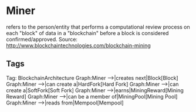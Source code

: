 # Miner

refers to the person/entity that performs a computational review process
on each "block" of data in a "blockchain" before a block is considered
confirmed/approved.
Source: http://www.blockchaintechnologies.com/blockchain-mining

## Tags

Tag: BlockchainArchitecture
Graph:Miner -->|creates next|Block[Block]
Graph:Miner -->|can create a|HardFork[Hard Fork]
Graph:Miner -->|can create a|SoftFork[Soft Fork]
Graph:Miner -->|earns|MiningReward[Mining Reward]
Graph:Miner -->|can be a member of|MiningPool[Mining Pool]
Graph:Miner -->|reads from|Mempool[Mempool]
